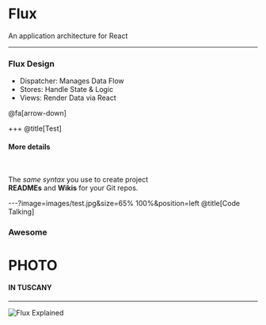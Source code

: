 # Flux 

An application architecture for React

---

### Flux Design

- Dispatcher: Manages Data Flow
- Stores: Handle State & Logic
- Views: Render Data via React

@fa[arrow-down]

+++
@title[Test]

#### More details

<br>

The *same syntax* you use to create project   
**READMEs** and **Wikis** for your Git repos.

---?image=images/test.jpg&size=65% 100%&position=left
@title[Code Talking]

### Awesome
# PHOTO
#### IN TUSCANY

---

![Flux Explained](https://facebook.github.io/flux/img/flux-simple-f8-diagram-explained-1300w.png)
